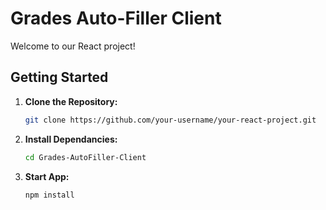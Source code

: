 # Grades Auto-Filler Client

Welcome to our React project!

## Getting Started

1. **Clone the Repository:**
   ```bash
   git clone https://github.com/your-username/your-react-project.git

2. **Install Dependancies:**
   ```bash
   cd Grades-AutoFiller-Client

3. **Start App:**
   ```bash
   npm install 

   
